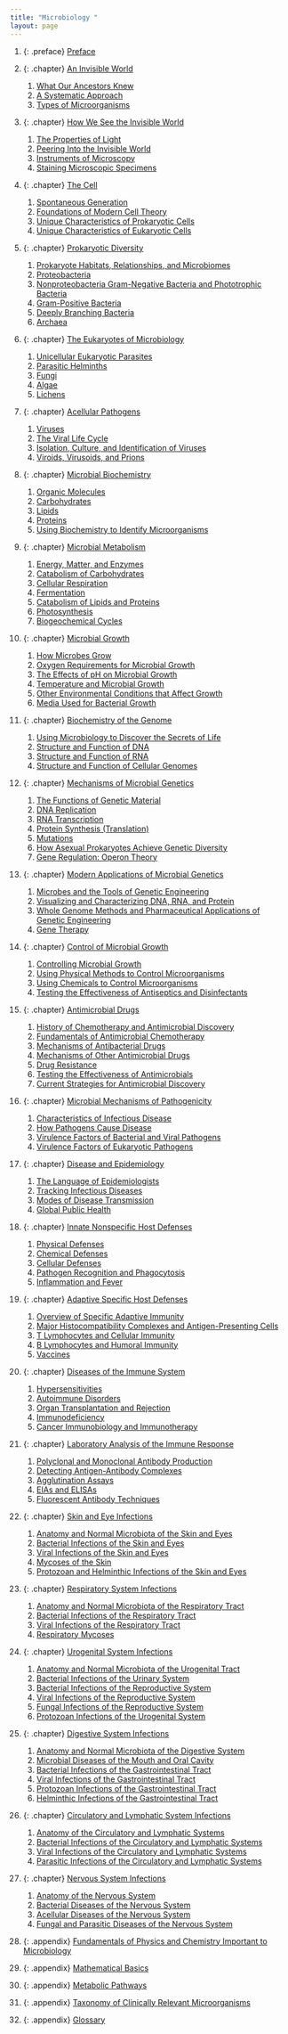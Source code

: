 ```yaml
---
title: "Microbiology "
layout: page
---
```



<div data-type="abstract"></div>

1.  {: .preface} [Preface](contents/m63247.md)
2.  {: .chapter} [An Invisible World](contents/m58780.md)
    1.  [What Our Ancestors Knew](contents/m58781.md)
    2.  [A Systematic Approach](contents/m58782.md)
    3.  [Types of Microorganisms](contents/m58783.md)

3.  {: .chapter} [How We See the Invisible World](contents/m58784.md)
    1.  [The Properties of Light](contents/m58785.md)
    2.  [Peering Into the Invisible World](contents/m58786.md)
    3.  [Instruments of Microscopy](contents/m58787.md)
    4.  [Staining Microscopic Specimens](contents/m58788.md)

4.  {: .chapter} [The Cell](contents/m58789.md)
    1.  [Spontaneous Generation](contents/m58790.md)
    2.  [Foundations of Modern Cell Theory](contents/m58791.md)
    3.  [Unique Characteristics of Prokaryotic Cells](contents/m58792.md)
    4.  [Unique Characteristics of Eukaryotic Cells](contents/m58793.md)

5.  {: .chapter} [Prokaryotic Diversity](contents/m58794.md)
    1.  [Prokaryote Habitats, Relationships, and Microbiomes](contents/m58795.md)
    2.  [Proteobacteria](contents/m58796.md)
    3.  [Nonproteobacteria Gram-Negative Bacteria and Phototrophic Bacteria](contents/m58797.md)
    4.  [Gram-Positive Bacteria](contents/m58798.md)
    5.  [Deeply Branching Bacteria](contents/m58799.md)
    6.  [Archaea](contents/m58800.md)

6.  {: .chapter} [The Eukaryotes of Microbiology](contents/m58801.md)
    1.  [Unicellular Eukaryotic Parasites](contents/m58802.md)
    2.  [Parasitic Helminths](contents/m58803.md)
    3.  [Fungi](contents/m58804.md)
    4.  [Algae](contents/m58805.md)
    5.  [Lichens](contents/m58806.md)

7.  {: .chapter} [Acellular Pathogens](contents/m58807.md)
    1.  [Viruses](contents/m58808.md)
    2.  [The Viral Life Cycle](contents/m58809.md)
    3.  [Isolation, Culture, and Identification of Viruses](contents/m58810.md)
    4.  [Viroids, Virusoids, and Prions](contents/m58811.md)

8.  {: .chapter} [Microbial Biochemistry](contents/m58812.md)
    1.  [Organic Molecules](contents/m58813.md)
    2.  [Carbohydrates](contents/m58814.md)
    3.  [Lipids](contents/m58815.md)
    4.  [Proteins](contents/m58816.md)
    5.  [Using Biochemistry to Identify Microorganisms](contents/m58817.md)

9.  {: .chapter} [Microbial Metabolism](contents/m58818.md)
    1.  [Energy, Matter, and Enzymes](contents/m58819.md)
    2.  [Catabolism of Carbohydrates](contents/m58820.md)
    3.  [Cellular Respiration](contents/m58821.md)
    4.  [Fermentation](contents/m58822.md)
    5.  [Catabolism of Lipids and Proteins](contents/m58823.md)
    6.  [Photosynthesis](contents/m58824.md)
    7.  [Biogeochemical Cycles](contents/m58825.md)

10. {: .chapter} [Microbial Growth](contents/m58827.md)
    1.  [How Microbes Grow](contents/m58828.md)
    2.  [Oxygen Requirements for Microbial Growth](contents/m58829.md)
    3.  [The Effects of pH on Microbial Growth](contents/m58830.md)
    4.  [Temperature and Microbial Growth](contents/m58831.md)
    5.  [Other Environmental Conditions that Affect Growth](contents/m58832.md)
    6.  [Media Used for Bacterial Growth](contents/m58833.md)

11. {: .chapter} [Biochemistry of the Genome](contents/m58834.md)
    1.  [Using Microbiology to Discover the Secrets of Life](contents/m58835.md)
    2.  [Structure and Function of DNA](contents/m58836.md)
    3.  [Structure and Function of RNA](contents/m58837.md)
    4.  [Structure and Function of Cellular Genomes](contents/m58838.md)

12. {: .chapter} [Mechanisms of Microbial Genetics](contents/m58839.md)
    1.  [The Functions of Genetic Material](contents/m58840.md)
    2.  [DNA Replication](contents/m58841.md)
    3.  [RNA Transcription](contents/m58842.md)
    4.  [Protein Synthesis (Translation)](contents/m58843.md)
    5.  [Mutations](contents/m58844.md)
    6.  [How Asexual Prokaryotes Achieve Genetic Diversity](contents/m58845.md)
    7.  [Gene Regulation: Operon Theory](contents/m58846.md)

13. {: .chapter} [Modern Applications of Microbial Genetics](contents/m58847.md)
    1.  [Microbes and the Tools of Genetic Engineering](contents/m58848.md)
    2.  [Visualizing and Characterizing DNA, RNA, and Protein](contents/m58849.md)
    3.  [Whole Genome Methods and Pharmaceutical Applications of Genetic Engineering](contents/m58850.md)
    4.  [Gene Therapy](contents/m58851.md)

14. {: .chapter} [Control of Microbial Growth](contents/m58852.md)
    1.  [Controlling Microbial Growth](contents/m58853.md)
    2.  [Using Physical Methods to Control Microorganisms](contents/m58854.md)
    3.  [Using Chemicals to Control Microorganisms](contents/m58855.md)
    4.  [Testing the Effectiveness of Antiseptics and Disinfectants](contents/m58856.md)

15. {: .chapter} [Antimicrobial Drugs](contents/m58857.md)
    1.  [History of Chemotherapy and Antimicrobial Discovery](contents/m58858.md)
    2.  [Fundamentals of Antimicrobial Chemotherapy](contents/m58859.md)
    3.  [Mechanisms of Antibacterial Drugs](contents/m58860.md)
    4.  [Mechanisms of Other Antimicrobial Drugs](contents/m58861.md)
    5.  [Drug Resistance](contents/m58862.md)
    6.  [Testing the Effectiveness of Antimicrobials](contents/m58864.md)
    7.  [Current Strategies for Antimicrobial Discovery](contents/m63248.md)

16. {: .chapter} [Microbial Mechanisms of Pathogenicity](contents/m58865.md)
    1.  [Characteristics of Infectious Disease](contents/m58866.md)
    2.  [How Pathogens Cause Disease](contents/m58867.md)
    3.  [Virulence Factors of Bacterial and Viral Pathogens](contents/m58868.md)
    4.  [Virulence Factors of Eukaryotic Pathogens](contents/m58869.md)

17. {: .chapter} [Disease and Epidemiology](contents/m58870.md)
    1.  [The Language of Epidemiologists](contents/m58871.md)
    2.  [Tracking Infectious Diseases](contents/m58872.md)
    3.  [Modes of Disease Transmission](contents/m58873.md)
    4.  [Global Public Health](contents/m58874.md)

18. {: .chapter} [Innate Nonspecific Host Defenses](contents/m58876.md)
    1.  [Physical Defenses](contents/m58877.md)
    2.  [Chemical Defenses](contents/m58878.md)
    3.  [Cellular Defenses](contents/m58879.md)
    4.  [Pathogen Recognition and Phagocytosis](contents/m58880.md)
    5.  [Inflammation and Fever](contents/m58881.md)

19. {: .chapter} [Adaptive Specific Host Defenses](contents/m58883.md)
    1.  [Overview of Specific Adaptive Immunity](contents/m58884.md)
    2.  [Major Histocompatibility Complexes and Antigen-Presenting Cells](contents/m58885.md)
    3.  [T Lymphocytes and Cellular Immunity](contents/m58886.md)
    4.  [B Lymphocytes and Humoral Immunity](contents/m58887.md)
    5.  [Vaccines](contents/m58888.md)

20. {: .chapter} [Diseases of the Immune System](contents/m58891.md)
    1.  [Hypersensitivities](contents/m58892.md)
    2.  [Autoimmune Disorders](contents/m58893.md)
    3.  [Organ Transplantation and Rejection](contents/m58894.md)
    4.  [Immunodeficiency](contents/m58895.md)
    5.  [Cancer Immunobiology and Immunotherapy](contents/m58896.md)

21. {: .chapter} [Laboratory Analysis of the Immune Response](contents/m58899.md)
    1.  [Polyclonal and Monoclonal Antibody Production](contents/m58900.md)
    2.  [Detecting Antigen-Antibody Complexes](contents/m58901.md)
    3.  [Agglutination Assays](contents/m58902.md)
    4.  [EIAs and ELISAs](contents/m58903.md)
    5.  [Fluorescent Antibody Techniques](contents/m58904.md)

22. {: .chapter} [Skin and Eye Infections](contents/m58905.md)
    1.  [Anatomy and Normal Microbiota of the Skin and Eyes](contents/m58906.md)
    2.  [Bacterial Infections of the Skin and Eyes](contents/m58907.md)
    3.  [Viral Infections of the Skin and Eyes](contents/m58908.md)
    4.  [Mycoses of the Skin](contents/m58909.md)
    5.  [Protozoan and Helminthic Infections of the Skin and Eyes](contents/m58910.md)

23. {: .chapter} [Respiratory System Infections](contents/m58911.md)
    1.  [Anatomy and Normal Microbiota of the Respiratory Tract](contents/m58912.md)
    2.  [Bacterial Infections of the Respiratory Tract](contents/m58913.md)
    3.  [Viral Infections of the Respiratory Tract](contents/m58914.md)
    4.  [Respiratory Mycoses](contents/m58915.md)

24. {: .chapter} [Urogenital System Infections](contents/m58916.md)
    1.  [Anatomy and Normal Microbiota of the Urogenital Tract](contents/m58917.md)
    2.  [Bacterial Infections of the Urinary System](contents/m58918.md)
    3.  [Bacterial Infections of the Reproductive System](contents/m58919.md)
    4.  [Viral Infections of the Reproductive System](contents/m58920.md)
    5.  [Fungal Infections of the Reproductive System](contents/m58921.md)
    6.  [Protozoan Infections of the Urogenital System](contents/m58922.md)

25. {: .chapter} [Digestive System Infections](contents/m58923.md)
    1.  [Anatomy and Normal Microbiota of the Digestive System](contents/m58924.md)
    2.  [Microbial Diseases of the Mouth and Oral Cavity](contents/m58925.md)
    3.  [Bacterial Infections of the Gastrointestinal Tract](contents/m58933.md)
    4.  [Viral Infections of the Gastrointestinal Tract](contents/m58930.md)
    5.  [Protozoan Infections of the Gastrointestinal Tract](contents/m58931.md)
    6.  [Helminthic Infections of the Gastrointestinal Tract](contents/m58932.md)

26. {: .chapter} [Circulatory and Lymphatic System Infections](contents/m58934.md)
    1.  [Anatomy of the Circulatory and Lymphatic Systems](contents/m58945.md)
    2.  [Bacterial Infections of the Circulatory and Lymphatic Systems](contents/m58936.md)
    3.  [Viral Infections of the Circulatory and Lymphatic Systems](contents/m58937.md)
    4.  [Parasitic Infections of the Circulatory and Lymphatic Systems](contents/m58938.md)

27. {: .chapter} [Nervous System Infections](contents/m58939.md)
    1.  [Anatomy of the Nervous System](contents/m58940.md)
    2.  [Bacterial Diseases of the Nervous System](contents/m58941.md)
    3.  [Acellular Diseases of the Nervous System](contents/m58942.md)
    4.  [Fungal and Parasitic Diseases of the Nervous System](contents/m58943.md)

28. {: .appendix} [Fundamentals of Physics and Chemistry Important to Microbiology](contents/m58946.md)
29. {: .appendix} [Mathematical Basics](contents/m58947.md)
30. {: .appendix} [Metabolic Pathways](contents/m58948.md)
31. {: .appendix} [Taxonomy of Clinically Relevant Microorganisms](contents/m58949.md)
32. {: .appendix} [Glossary](contents/m58950.md)

